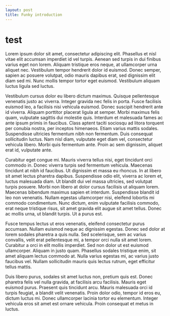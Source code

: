 ```yaml
---
layout: post
title: Funky introduction
---
```

# test
Lorem ipsum dolor sit amet, consectetur adipiscing elit. Phasellus et nisl vitae elit accumsan imperdiet id vel turpis. Aenean sed turpis in dui finibus varius eget non lorem. Aliquam tristique eros neque, at ullamcorper urna aliquet nec. Vestibulum tempor hendrerit dolor id euismod. Donec semper, sapien ac posuere volutpat, odio mauris dapibus erat, sed dignissim elit diam sed mi. Nunc mollis tempor tortor eget euismod. Vestibulum aliquam luctus ligula sed luctus.

Vestibulum cursus dolor eu libero dictum maximus. Quisque pellentesque venenatis justo ac viverra. Integer gravida nec felis in porta. Fusce facilisis euismod leo, a facilisis nisi vehicula euismod. Donec suscipit hendrerit ante id viverra. Aliquam porttitor placerat ligula at semper. Morbi maximus felis quam, vulputate sagittis dui molestie quis. Interdum et malesuada fames ac ante ipsum primis in faucibus. Class aptent taciti sociosqu ad litora torquent per conubia nostra, per inceptos himenaeos. Etiam varius mattis sodales. Suspendisse ultricies fermentum nibh non fermentum. Duis consequat sollicitudin luctus. Nam nisl diam, vulputate eget diam vel, consectetur vehicula libero. Morbi quis fermentum ante. Proin ac sem dignissim, aliquet erat id, vulputate ante.

Curabitur eget congue mi. Mauris viverra tellus nisi, eget tincidunt orci commodo in. Donec viverra turpis sed fermentum vehicula. Maecenas tincidunt at nibh id faucibus. Ut dignissim et massa eu rhoncus. In at libero sit amet lectus pharetra dapibus. Suspendisse odio elit, viverra ac lorem et, luctus malesuada diam. Ut blandit dui vel massa ultricies, sed volutpat turpis posuere. Morbi non libero at dolor cursus facilisis ut aliquam lorem. Maecenas bibendum maximus sapien et interdum. Suspendisse blandit id leo non venenatis. Nullam egestas ullamcorper nisi, eleifend lobortis mi commodo condimentum. Nunc dictum, enim vulputate facilisis commodo, erat neque tristique risus, sit amet gravida elit augue sit amet tellus. Donec ac mollis urna, ut blandit turpis. Ut a purus est.

<!--more-->

Fusce tempus lectus ut eros venenatis, eleifend consectetur purus accumsan. Nullam euismod neque ac dignissim egestas. Donec sed dolor at lorem sodales pharetra a quis nulla. Sed scelerisque, sem ac varius convallis, velit erat pellentesque mi, a tempor orci nulla sit amet lorem. Curabitur a orci in elit mollis imperdiet. Sed non dolor ut est euismod ullamcorper. Aliquam in justo quam. Phasellus sodales tristique enim, sit amet aliquam lectus commodo at. Nulla varius egestas mi, ac varius justo faucibus vel. Nullam sollicitudin mauris quis lectus rutrum, eget efficitur tellus mattis.

Duis libero purus, sodales sit amet luctus non, pretium quis est. Donec pharetra felis vel nulla gravida, at facilisis arcu facilisis. Mauris eget euismod purus. Praesent quis tincidunt arcu. Mauris malesuada orci id turpis feugiat, a blandit velit venenatis. Proin dolor odio, tempor id eros eu, dictum luctus mi. Donec ullamcorper lacinia tortor eu elementum. Integer vehicula eros sit amet est ornare vehicula. Proin consequat et metus in luctus.


